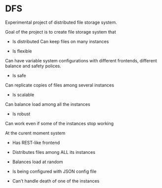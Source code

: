 # DFS

Experimental project of distributed file storage system.

Goal of the project is to create file storage system that

- Is distributed
Can keep files on many instances

- Is flexible

Can have variable system configurations with different frontends, different balance and safety polices.

- Is safe

Can replicate copies of files among several instances 

- Is scalable

Can balance load among all the instances

- Is robust

Can work even if some of the instances stop working


At the curent moment system

- Has REST-like frontend

- Distributes files among ALL its instances

- Balances load at random

- Is being configured with JSON config file

- Can't handle death of one of the instances
